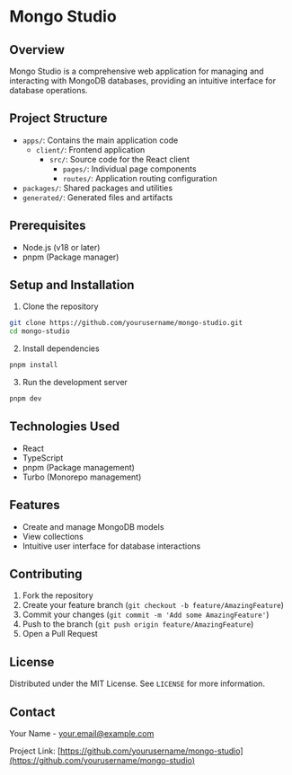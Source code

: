 # Mongo Studio

## Overview
Mongo Studio is a comprehensive web application for managing and interacting with MongoDB databases, providing an intuitive interface for database operations.

## Project Structure
- `apps/`: Contains the main application code
  - `client/`: Frontend application
    - `src/`: Source code for the React client
      - `pages/`: Individual page components
      - `routes/`: Application routing configuration
- `packages/`: Shared packages and utilities
- `generated/`: Generated files and artifacts

## Prerequisites
- Node.js (v18 or later)
- pnpm (Package manager)

## Setup and Installation

1. Clone the repository
```bash
git clone https://github.com/yourusername/mongo-studio.git
cd mongo-studio
```

2. Install dependencies
```bash
pnpm install
```

3. Run the development server
```bash
pnpm dev
```

## Technologies Used
- React
- TypeScript
- pnpm (Package management)
- Turbo (Monorepo management)

## Features
- Create and manage MongoDB models
- View collections
- Intuitive user interface for database interactions

## Contributing
1. Fork the repository
2. Create your feature branch (`git checkout -b feature/AmazingFeature`)
3. Commit your changes (`git commit -m 'Add some AmazingFeature'`)
4. Push to the branch (`git push origin feature/AmazingFeature`)
5. Open a Pull Request

## License
Distributed under the MIT License. See `LICENSE` for more information.

## Contact
Your Name - your.email@example.com

Project Link: [https://github.com/yourusername/mongo-studio](https://github.com/yourusername/mongo-studio)
